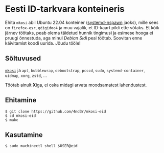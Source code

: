 # Eesti ID-tarkvara konteineris

Ehita `mkosi` abil Ubuntu 22.04 konteiner ([systemd-nspawn](https://www.freedesktop.org/software/systemd/man/systemd-nspawn.html)
jaoks), mille sees on `firefox-esr`, `qdigidoc4` ja muu vajalik, et ID-kaart
pildi ette võtaks. Et kõik järnev töötaks, peab olema täidetud hunnik tingimusi
ja esimese hooga ei pruugi õnnestuda, aga minul *Debian Sid*i peal töötab.
Soovitan enne käivitamist koodi uurida. Jõudu tööle!

## Sõltuvused

[`mkosi`](https://github.com/systemd/mkosi) ja
`apt`,
`bubblewrap`,
`debootstrap`,
`pcscd`,
`sudo`,
`systemd-container`,
`uidmap`,
`xorg`,
`zstd`,
...

Töötab ainult **X**iga, ei oska midagi arvata moodsamatest lahendustest.

## Ehitamine

```
$ git clone https://github.com/4nd3r/mkosi-eid
$ cd mkosi-eid
$ make
```

## Kasutamine

```
$ sudo machinectl shell $USER@eid
```
